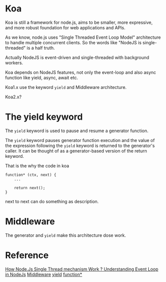 # Koa
Koa is still a framework for node.js, aims to be smaller, more expressive, and more robust foundation for web applications and APIs.

As we know, node.js uses "Single Threaded Event Loop Model" architecture to handle multiple concurrent clients. So the words like "NodeJS is single-threaded" is a half truth.

Actually NodeJS is event-driven and single-threaded with background workers.

Koa depends on NodeJS features, not only the event-loop and also async function like yield, async, await etc.

Koa1.x use the keyword `yield` and Middleware architecture.

Koa2.x?

# The yield keyword
The `yield` keyword is used to pause and resume a generator function.

The `yield` keyword pauses generator function execution and the value of the expression following the `yield` keyword is returned to the generator's caller. It can be thought of as a generator-based version of the return keyword.

That is the why the code in koa

    function* (ctx, next) {
        ...

        return next();
    }

next to next can do something as description.

# Middleware
The generator and `yield` make this architecture dose work.

# Reference
[How Node.Js Single Thread mechanism Work ? Understanding Event Loop in NodeJs](https://codeburst.io/how-node-js-single-thread-mechanism-work-understanding-event-loop-in-nodejs-230f7440b0ea)
[Middleware](https://www.wikiwand.com/en/Middleware)
[yield](https://developer.mozilla.org/en-US/docs/Web/JavaScript/Reference/Operators/yield)
[function*](https://developer.mozilla.org/en-US/docs/Web/JavaScript/Reference/Statements/function*)
